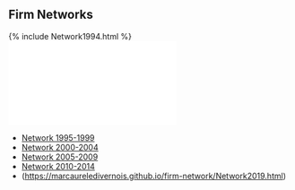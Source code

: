 ## Firm Networks

{% include Network1994.html %}
![Network 1990-1994](Network1994.html)
- [Network 1995-1999](https://marcaureledivernois.github.io/firm-network/Network1999.html)
- [Network 2000-2004](https://marcaureledivernois.github.io/firm-network/Network2004.html)
- [Network 2005-2009](https://marcaureledivernois.github.io/firm-network/Network2009.html)
- [Network 2010-2014](https://marcaureledivernois.github.io/firm-network/Network2014.html)
- (https://marcaureledivernois.github.io/firm-network/Network2019.html)
